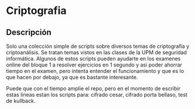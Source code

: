 # Criptografia

## Descripción

Solo una colección simple de scripts sobre diversos temas de criptografía y criptoanálisis.
Se tratan temas vistos en las clases de la UPM de seguridad informática. Algunos de estos 
scripts pueden ayudarte en los examenes online del bloque 1 a resolver ejercicios en 1 segundo
y asi poder ahorrar tiempo en el examen, pero intenta entender el funcionamiento y que es lo que
hacen por debajo, ya que es bastante interesante.

Puede que con el tiempo amplie el repo, pero en el momento de escribir estas lineas estan los scripts
para: cifrado cesar, cifrado porta bellaso, test de kullback.


